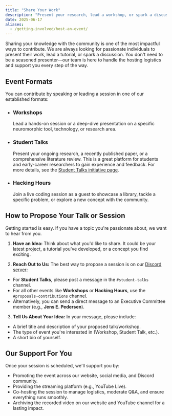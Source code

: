 ```yaml
---
title: "Share Your Work"
description: "Present your research, lead a workshop, or spark a discussion. Learn how you can share your expertise with the Open Neuromorphic community through our various event formats."
date: 2025-06-17
aliases:
  - /getting-involved/host-an-event/
---
```


Sharing your knowledge with the community is one of the most impactful ways to contribute. We are always looking for passionate individuals to present their work, lead a tutorial, or spark a discussion. You don't need to be a seasoned presenter—our team is here to handle the hosting logistics and support you every step of the way.

## Event Formats

You can contribute by speaking or leading a session in one of our established formats:

-   ### Workshops
    Lead a hands-on session or a deep-dive presentation on a specific neuromorphic tool, technology, or research area.

-   ### Student Talks
    Present your ongoing research, a recently published paper, or a comprehensive literature review. This is a great platform for students and early-career researchers to gain experience and feedback. For more details, see the [Student Talks initiative page](/neuromorphic-computing/initiatives/student-talks-initiative/).

-   ### Hacking Hours
    Join a live coding session as a guest to showcase a library, tackle a specific problem, or explore a new concept with the community.

## How to Propose Your Talk or Session

Getting started is easy. If you have a topic you're passionate about, we want to hear from you.

1.  **Have an Idea:** Think about what you'd like to share. It could be your latest project, a tutorial you've developed, or a concept you find exciting.

2.  **Reach Out to Us:** The best way to propose a session is on our [Discord server](https://discord.gg/hUygPUdD8E):
  -   For **Student Talks**, please post a message in the `#student-talks` channel.
  -   For all other events like **Workshops** or **Hacking Hours**, use the `#proposals-contributions` channel.
  -   Alternatively, you can send a direct message to an Executive Committee member (e.g., **Jens E. Pedersen**).

3.  **Tell Us About Your Idea:** In your message, please include:
  -   A brief title and description of your proposed talk/workshop.
  -   The type of event you're interested in (Workshop, Student Talk, etc.).
  -   A short bio of yourself.

## Our Support For You

Once your session is scheduled, we'll support you by:
-   Promoting the event across our website, social media, and Discord community.
-   Providing the streaming platform (e.g., YouTube Live).
-   Co-hosting the session to manage logistics, moderate Q&A, and ensure everything runs smoothly.
-   Archiving the recorded video on our website and YouTube channel for a lasting impact.
